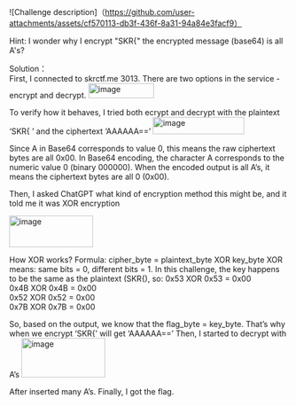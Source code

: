 ![Challenge description]（https://github.com/user-attachments/assets/cf570113-db3f-436f-8a31-94a84e3facf9）

Hint: I wonder why I encrypt "SKR{" the encrypted message (base64) is all A's?

Solution：  
First, I connected to skrctf.me 3013.
There are two options in the service - encrypt and decrypt.
<img width="118" height="27" alt="image" src="https://github.com/user-attachments/assets/86de78b6-2618-4da3-baa5-6f25d621da70" />



To verify how it behaves, I tried both ecrypt and decrypt with the plaintext ‘SKR{ ’ and the ciphertext ‘AAAAAA==’
<img width="165" height="31" alt="image" src="https://github.com/user-attachments/assets/8a0ac901-7dcb-4a40-bd73-3d7056b3cf2d" />

Since A in Base64 corresponds to value 0, this means the raw ciphertext bytes are all 0x00.
In Base64 encoding, the character A corresponds to the numeric value 0 (binary 000000).
When the encoded output is all A’s, it means the ciphertext bytes are all 0 (0x00).

Then, I asked ChatGPT what kind of encryption method this might be, and it told me it was XOR encryption

<img width="151" height="57" alt="image" src="https://github.com/user-attachments/assets/15cd146f-9076-468e-b732-c0ce8f5ef4c6" />



How XOR works?
Formula: cipher_byte = plaintext_byte XOR key_byte
XOR means: same bits = 0, different bits = 1.
In this challenge, the key happens to be the same as the plaintext (SKR{), so:
0x53 XOR 0x53 = 0x00  
0x4B XOR 0x4B = 0x00  
0x52 XOR 0x52 = 0x00  
0x7B XOR 0x7B = 0x00  


So, based on the output, we know that the flag_byte = key_byte.
That’s why when we encrypt ‘SKR{’ will get ‘AAAAAA==’
Then, I started to decrypt with A’s
<img width="151" height="71" alt="image" src="https://github.com/user-attachments/assets/5dbeb7b1-8a41-4f89-b62d-0c27691fa5d2" />

After inserted many A’s. Finally, I got the flag.
